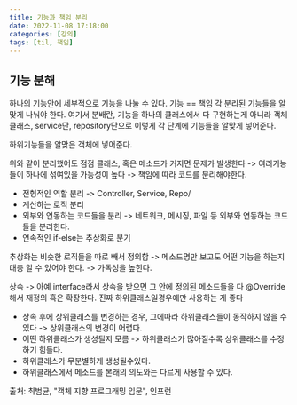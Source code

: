 ```yaml
---
title: 기능과 책임 분리
date: 2022-11-08 17:18:00
categories: [강의]
tags: [til, 책임]
---
```


## 기능 분해
하나의 기능안에 세부적으로 기능을 나눌 수 있다. 기능 == 책임
각 분리된 기능들을 알맞게 나눠야 한다.
여기서 분배란, 기능을 하나의 클래스에서 다 구현하는게 아니라 객체클래스, service단, repository단으로 이렇게 각 단계에 기능들을 알맞게 넣어준다.

하위기능들을 알맞은 객체에 넣어준다.

위와 같이 분리했어도 점점 클래스, 혹은 메소드가 커지면 문제가 발생한다 -> 여러기능들이 하나에 섞여있을 가능성이 높다 -> 책임에 따라 코드를 분리해야한다.

- 전형적인 역할 분리 -> Controller, Service, Repo/
- 계산하는 로직 분리 
- 외부와 연동하는 코드들을 분리 -> 네트워크, 메시징, 파일 등 외부와 연동하는 코드들을 분리한다.
- 연속적인 if-else는 추상화로 분기


추상화는 비슷한 로직들을 따로 빼서 정의함 -> 메소드명만 보고도 어떤 기능을 하는지 대충 알 수 있어야 한다. -> 가독성을 높힌다.

상속 -> 아예 interface라서 상속을 받으면 그 안에 정의된 메소드들을 다 @Override해서 재정의 혹은 확장한다. 진짜 하위클래스일경우에만 사용하는 게 좋다


- 상속 후에 상위클래스를 변경하는 경우, 그에따라 하위클래스들이 동작하지 않을 수 있다 -> 상위클래스의 변경이 어렵다.
- 어떤 하위클래스가 생성될지 모름 -> 하위클래스가 많아질수록 상위클래스를 수정하기 힘들다.
- 하위클래스가 무분별하게 생성될수있다. 
- 하위클래스에서 메소드를 본래의 의도와는 다르게 사용할 수 있다.

출처: 최범균, "객체 지향 프로그래밍 입문", 인프런
